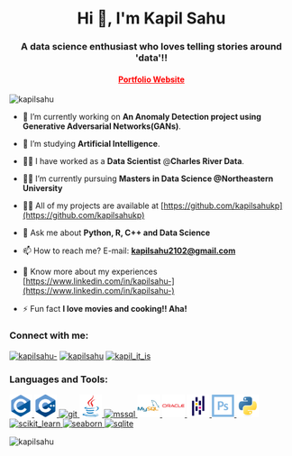 
<h1 align="center">Hi 👋, I'm Kapil Sahu</h1>
<h3 align="center">A data science enthusiast who loves telling stories around 'data'!!</h3>
<h4 align="center"><a href = "https://kapilsahukp.github.io" style="color: red">Portfolio Website</a></h4>

<p align="left"> <img src="https://komarev.com/ghpvc/?username=kapilsahu&label=Profile%20views&color=0e75b6&style=flat" alt="kapilsahu" /> </p>

- 🔭 I’m currently working on **An Anomaly Detection project using Generative Adversarial Networks(GANs)**.

- 🌱 I’m studying **Artificial Intelligence**.

- 👨‍💻 I have worked as a **Data Scientist** @**Charles River Data**.

- 👨‍💻 I’m currently pursuing **Masters in Data Science @Northeastern University**

- 👨‍💻 All of my projects are available at [https://github.com/kapilsahukp](https://github.com/kapilsahukp)

- 💬 Ask me about **Python, R, C++ and Data Science**

- 📫 How to reach me? E-mail: **kapilsahu2102@gmail.com**

- 📄 Know more about my experiences [https://www.linkedin.com/in/kapilsahu-](https://www.linkedin.com/in/kapilsahu-)

- ⚡ Fun fact **I love movies and cooking!! Aha!**

<h3 align="left">Connect with me:</h3>
<p align="left">
<a href="https://linkedin.com/in/kapilsahu-" target="blank"><img align="center" src="https://raw.githubusercontent.com/rahuldkjain/github-profile-readme-generator/master/src/images/icons/Social/linked-in-alt.svg" alt="kapilsahu-" height="30" width="40" /></a>
<a href="https://kaggle.com/kapilsahu" target="blank"><img align="center" src="https://raw.githubusercontent.com/rahuldkjain/github-profile-readme-generator/master/src/images/icons/Social/kaggle.svg" alt="kapilsahu" height="30" width="40" /></a>
<a href="https://instagram.com/kapil_it_is" target="blank"><img align="center" src="https://raw.githubusercontent.com/rahuldkjain/github-profile-readme-generator/master/src/images/icons/Social/instagram.svg" alt="kapil_it_is" height="30" width="40" /></a>
</p>

<h3 align="left">Languages and Tools:</h3>
<p align="left"> <a href="https://www.cprogramming.com/" target="_blank" rel="noreferrer"> <img src="https://raw.githubusercontent.com/devicons/devicon/master/icons/c/c-original.svg" alt="c" width="40" height="40"/> </a> <a href="https://www.w3schools.com/cpp/" target="_blank" rel="noreferrer"> <img src="https://raw.githubusercontent.com/devicons/devicon/master/icons/cplusplus/cplusplus-original.svg" alt="cplusplus" width="40" height="40"/> </a> <a href="https://git-scm.com/" target="_blank" rel="noreferrer"> <img src="https://www.vectorlogo.zone/logos/git-scm/git-scm-icon.svg" alt="git" width="40" height="40"/> </a> <a href="https://www.java.com" target="_blank" rel="noreferrer"> <img src="https://raw.githubusercontent.com/devicons/devicon/master/icons/java/java-original.svg" alt="java" width="40" height="40"/> </a> <a href="https://www.microsoft.com/en-us/sql-server" target="_blank" rel="noreferrer"> <img src="https://www.svgrepo.com/show/303229/microsoft-sql-server-logo.svg" alt="mssql" width="40" height="40"/> </a> <a href="https://www.mysql.com/" target="_blank" rel="noreferrer"> <img src="https://raw.githubusercontent.com/devicons/devicon/master/icons/mysql/mysql-original-wordmark.svg" alt="mysql" width="40" height="40"/> </a> <a href="https://www.oracle.com/" target="_blank" rel="noreferrer"> <img src="https://raw.githubusercontent.com/devicons/devicon/master/icons/oracle/oracle-original.svg" alt="oracle" width="40" height="40"/> </a> <a href="https://pandas.pydata.org/" target="_blank" rel="noreferrer"> <img src="https://raw.githubusercontent.com/devicons/devicon/2ae2a900d2f041da66e950e4d48052658d850630/icons/pandas/pandas-original.svg" alt="pandas" width="40" height="40"/> </a> <a href="https://www.photoshop.com/en" target="_blank" rel="noreferrer"> <img src="https://raw.githubusercontent.com/devicons/devicon/master/icons/photoshop/photoshop-line.svg" alt="photoshop" width="40" height="40"/> </a> <a href="https://www.python.org" target="_blank" rel="noreferrer"> <img src="https://raw.githubusercontent.com/devicons/devicon/master/icons/python/python-original.svg" alt="python" width="40" height="40"/> </a> <a href="https://scikit-learn.org/" target="_blank" rel="noreferrer"> <img src="https://upload.wikimedia.org/wikipedia/commons/0/05/Scikit_learn_logo_small.svg" alt="scikit_learn" width="40" height="40"/> </a> <a href="https://seaborn.pydata.org/" target="_blank" rel="noreferrer"> <img src="https://seaborn.pydata.org/_images/logo-mark-lightbg.svg" alt="seaborn" width="40" height="40"/> </a> <a href="https://www.sqlite.org/" target="_blank" rel="noreferrer"> <img src="https://www.vectorlogo.zone/logos/sqlite/sqlite-icon.svg" alt="sqlite" width="40" height="40"/> </a> </p>

<p><img align="center" src="https://github-readme-stats.vercel.app/api/top-langs?username=kapilsahu&show_icons=true&locale=en&layout=compact" alt="kapilsahu" /></p>
